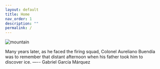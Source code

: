 ```yaml
---
layout: default
title: Home
nav_order: 1
description: ""
permalink: /
---
```


![mountain](https://raw.githubusercontent.com/shangll123/shangll123.github.io/master/images/costaricaFigures/DSC_0218.jpeg)

Many years later, as he faced the firing squad, Colonel Aureliano Buendía was to remember that distant afternoon when his father took him to discover ice.       ―-- Gabriel García Márquez
